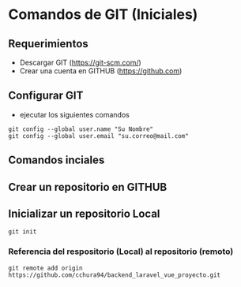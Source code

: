 # Comandos de GIT (Iniciales)
## Requerimientos
- Descargar GIT (https://git-scm.com/)
- Crear una cuenta en GITHUB (https://github.com)
## Configurar GIT 
- ejecutar los siguientes comandos
```
git config --global user.name "Su Nombre"
git config --global user.email "su.correo@mail.com"
```
## Comandos inciales
## Crear un repositorio en GITHUB
## Inicializar un repositorio Local
```
git init
```
### Referencia del respositorio (Local) al repositorio (remoto)
```
git remote add origin https://github.com/cchura94/backend_laravel_vue_proyecto.git
```